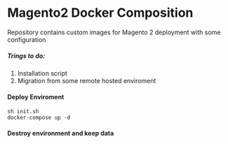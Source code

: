 # Magento2 Docker Composition
Repository contains custom images for Magento 2 deployment
with some configuration

##### Trings to do:
1. Installation script
2. Migration from some remote hosted enviroment

#### Deploy Enviroment
```
sh init.sh
docker-compose up -d
```

#### Destroy environment and keep data
